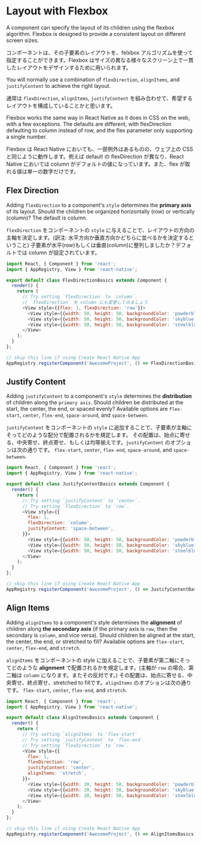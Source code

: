 # Layout with Flexbox

A component can specify the layout of its children using the flexbox algorithm. Flexbox is designed to provide a consistent layout on different screen sizes.

コンポーネントは、その子要素のレイアウトを、felxbox アルゴリズムを使って指定することができます。Flexbox はサイズの異なる様々なスクリーン上で一貫したレイアウトをデザインするために用いられます。

You will normally use a combination of `flexDirection`, `alignItems`, and `justifyContent` to achieve the right layout.

通常は `flexDirection`, `alignItems`, `justifyContent` を組み合わせて、希望するレイアウトを構成していることかと思います。

Flexbox works the same way in React Native as it does in CSS on the web, with a few exceptions. The defaults are different, with flexDirection defaulting to column instead of row, and the flex parameter only supporting a single number.

Flexbox は React Native においても、一部例外はあるものの、ウェブ上の CSS と同じように動作します。例えば default の flexDirection が異なり、React Native においては column がデフォルトの値になっています。また、flex が取れる値は単一の数字だけです。

## Flex Direction

Adding `flexDirection` to a component's `style` determines the **primary axis** of its layout. Should the children be organized horizontally \(row\) or vertically \(column\)? The default is column.

`flexDirection` をコンポーネントの `style` に与えることで、レイアウトの方向の主軸を決定します。\(訳注: 水平方向か垂直方向かどちらに並べるかを決定するということ\) 子要素が水平\(row\)もしくは垂直\(column\)に整列しましたか？デフォルトでは column が設定されています。

```js
import React, { Component } from 'react';
import { AppRegistry, View } from 'react-native';

export default class FlexDirectionBasics extends Component {
  render() {
    return (
      // Try setting `flexDirection` to `column`.
      // `flexDirection` を column にも変更してみましょう
      <View style={{flex: 1, flexDirection: 'row'}}>
        <View style={{width: 50, height: 50, backgroundColor: 'powderblue'}} />
        <View style={{width: 50, height: 50, backgroundColor: 'skyblue'}} />
        <View style={{width: 50, height: 50, backgroundColor: 'steelblue'}} />
      </View>
    );
  }
};

// skip this line if using Create React Native App
AppRegistry.registerComponent('AwesomeProject', () => FlexDirectionBasics);
```

## Justify Content

Adding `justifyContent` to a component's `style` determines the **distribution** of children along the `primary axis`. Should children be distributed at the start, the center, the end, or spaced evenly? Available options are `flex-start`, `center`, `flex-end`, `space-around`, and `space-between`.

`justifyContent` をコンポーネントの `style` に追加することで、子要素が主軸にそってどのような配分で配置されるかを規定します。 その配置は、始点に寄せる、中央寄せ、終点寄せ、もしくは均等揃えです。`justifyContent` のオプションは次の通りです。 `flex-start`, `center`, `flex-end`, `space-around`, and `space-between`.

```js
import React, { Component } from 'react';
import { AppRegistry, View } from 'react-native';

export default class JustifyContentBasics extends Component {
  render() {
    return (
      // Try setting `justifyContent` to `center`.
      // Try setting `flexDirection` to `row`.
      <View style={{
        flex: 1,
        flexDirection: 'column',
        justifyContent: 'space-between',
      }}>
        <View style={{width: 50, height: 50, backgroundColor: 'powderblue'}} />
        <View style={{width: 50, height: 50, backgroundColor: 'skyblue'}} />
        <View style={{width: 50, height: 50, backgroundColor: 'steelblue'}} />
      </View>
    );
  }
};

// skip this line if using Create React Native App
AppRegistry.registerComponent('AwesomeProject', () => JustifyContentBasics);
```

## Align Items

Adding `alignItems` to a component's style determines the **alignment** of children along **the secondary axis** (if the primary axis is `row`, then the secondary is `column`, and vice versa). Should children be aligned at the start, the center, the end, or stretched to fill? Available options are `flex-start`, `center`, `flex-end`, and `stretch`.

`alignItems` をコンポーネントの style に加えることで、子要素が第二軸にそってどのような **alignment** で配置されるかを規定します。(主軸が `row` の場合、第二軸は `column` になります。またその反対です。) その配置は、始点に寄せる、中央寄せ、終点寄せ、stretched to fillです。`alignItems` のオプションは次の通りです。 `flex-start`, `center`, `flex-end`, and `stretch`.

```js
import React, { Component } from 'react';
import { AppRegistry, View } from 'react-native';

export default class AlignItemsBasics extends Component {
  render() {
    return (
      // Try setting `alignItems` to 'flex-start'
      // Try setting `justifyContent` to `flex-end`.
      // Try setting `flexDirection` to `row`.
      <View style={{
        flex: 1,
        flexDirection: 'row',
        justifyContent: 'center',
        alignItems: 'stretch',
      }}>
        <View style={{width: 20, height: 50, backgroundColor: 'powderblue'}} />
        <View style={{width: 20, height: 50, backgroundColor: 'skyblue'}} />
        <View style={{width: 20, height: 50, backgroundColor: 'steelblue'}} />
      </View>
    );
  }
};

// skip this line if using Create React Native App
AppRegistry.registerComponent('AwesomeProject', () => AlignItemsBasics);

```
